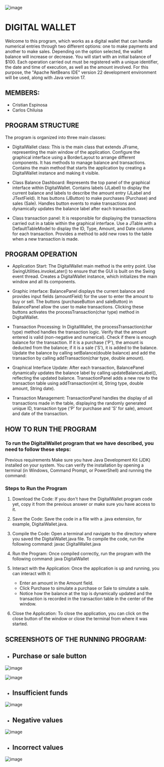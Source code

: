 ![image](https://github.com/CriistianEspinosa/DigitalWallet/assets/169914497/c4ae1762-e11d-4130-833f-6785d0c13975)


# DIGITAL WALLET
Welcome to this program, which works as a digital wallet that can handle numerical entries through two different options: one to make payments and another to make sales. Depending on the option selected, the wallet balance will increase or decrease. You will start with an initial balance of $100. Each operation carried out must be registered with a unique identifier, the date and time of execution, as well as the amount involved. For this purpose, the "Apache NetBeans IDE" version 22 development environment will be used, along with Java version 17.

## MEMBERS:
* Cristian Espinosa
* Carlos Chiluisa

## PROGRAM STRUCTURE
The program is organized into three main classes:

* DigitalWallet class:
This is the main class that extends JFrame, representing the main window of the application.
Configure the graphical interface using a BorderLayout to arrange different components.
It has methods to manage balance and transactions.
Contains the main method that starts the application by creating a DigitalWallet instance and making it visible.

* Class Balance Dashboard:
Represents the top panel of the graphical interface within DigitalWallet.
Contains labels (JLabel) to display the current balance and labels to describe the amount entry (JLabel and JTextField).
It has buttons (JButton) to make purchases (Purchase) and sales (Sale).
Handles button events to make transactions and dynamically updates the balance label after each transaction.

* Class transaction panel:
It is responsible for displaying the transactions carried out in a table within the graphical interface.
Use a JTable with a DefaultTableModel to display the ID, Type, Amount, and Date columns for each transaction.
Provides a method to add new rows to the table when a new transaction is made.


## PROGRAM OPERATION
* Application Start:
The DigitalWallet main method is the entry point. Use SwingUtilities.invokeLater() to ensure that the GUI is built on the Swing event thread.
Creates a DigitalWallet instance, which initializes the main window and all its components.

* Graphic interface:
BalancePanel displays the current balance and provides input fields (amountField) for the user to enter the amount to buy or sell.
The buttons (purchaseButton and saleButton) in BalancePanel allow the user to make transactions. Clicking these buttons activates the processTransaction(char type) method in DigitalWallet.

* Transaction Processing:
In DigitalWallet, the processTransaction(char type) method handles the transaction logic.
Verify that the amount entered is valid (non-negative and numerical).
Check if there is enough balance for the transaction. If it is a purchase ('P'), the amount is deducted from the balance; if it is a sale ('S'), it is added to the balance.
Update the balance by calling setBalance(double balance) and add the transaction by calling addTransaction(char type, double amount).

* Graphical Interface Update:
After each transaction, BalancePanel dynamically updates the balance label by calling updateBalanceLabel(), reflecting the updated balance.
TransactionPanel adds a new row to the transaction table using addTransaction(int id, String type, double amount, String date).

* Transaction Management:
TransactionPanel handles the display of all transactions made in the table, displaying the randomly generated unique ID, transaction type ('P' for purchase and 'S' for sale), amount and date of the transaction.

## HOW TO RUN THE PROGRAM
### To run the DigitalWallet program that we have described, you need to follow these steps:

Previous requirements
Make sure you have Java Development Kit (JDK) installed on your system. You can verify the installation by opening a terminal (in Windows, Command Prompt, or PowerShell) and running the command:
### Steps to Run the Program
1. Download the Code: If you don't have the DigitalWallet program code yet, copy it from the previous answer or make sure you have access to it.

2. Save the Code: Save the code in a file with a .java extension, for example, DigitalWallet.java.

3. Compile the Code: Open a terminal and navigate to the directory where you saved the DigitalWallet.java file. To compile the code, run the following command: javac DigitalWallet.java

4. Run the Program: Once compiled correctly, run the program with the following command: java DigitalWallet

5. Interact with the Application: Once the application is up and running, you can interact with it:

   * Enter an amount in the Amount field.
   * Click Purchase to simulate a purchase or Sale to simulate a sale.
   * Notice how the balance at the top is dynamically updated and the transaction is recorded in the transaction table in the center of the window.

6. Close the Application: To close the application, you can click on the close button of the window or close the terminal from where it was started.


## SCREENSHOTS OF THE RUNNING PROGRAM:

* ## Purchase or sale button
![image](https://github.com/CriistianEspinosa/DigitalWallet/assets/169914497/a231dfeb-94d3-4d59-b201-caaa45312af9)

![image](https://github.com/CriistianEspinosa/DigitalWallet/assets/169914497/afeab21a-1efd-41d5-9b70-e55955a9f472)

* ## Insufficient funds
![image](https://github.com/CriistianEspinosa/DigitalWallet/assets/169914497/9f4c7afb-5fb8-41a6-9f2a-3bd5f998f32a)

* ## Negative values
![image](https://github.com/CriistianEspinosa/DigitalWallet/assets/169914497/02d17cae-8101-4cb2-aac2-0ad285cb5efa)

* ## Incorrect values
![image](https://github.com/CriistianEspinosa/DigitalWallet/assets/169914497/d0d4487c-6751-4c54-97be-94618dc7f42c)

